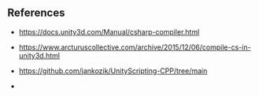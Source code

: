 


## References 

- https://docs.unity3d.com/Manual/csharp-compiler.html

- https://www.arcturuscollective.com/archive/2015/12/06/compile-cs-in-unity3d.html

- https://github.com/jankozik/UnityScripting-CPP/tree/main


- 
